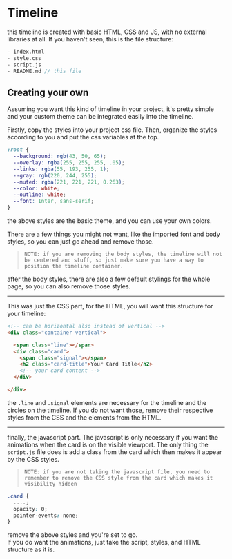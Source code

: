 # Timeline
this timeline is created with basic HTML, CSS and JS, with no external libraries at all.
If you haven't seen, this is the file structure:

```go
- index.html
- style.css
- script.js
- README.md // this file
```

## Creating your own
Assuming you want this kind of timeline in your project, it's pretty simple and your custom theme can be integrated easily into the timeline.

Firstly, copy the styles into your project css file. Then, organize the styles according to you and put the css variables at the top.

```css
:root {
  --background: rgb(43, 50, 65);
  --overlay: rgba(255, 255, 255, .05);
  --links: rgba(55, 193, 255, 1);
  --gray: rgb(220, 244, 255);
  --muted: rgba(221, 221, 221, 0.263);
  --color: white;
  --outline: white;
  --font: Inter, sans-serif;
}
```
the above styles are the basic theme, and you can use your own colors.

There are a few things you might not want, like the imported font and body styles, so you can just go ahead and remove those.

> `NOTE: if you are removing the body styles, the timeline will not be centered and stuff, so just make sure you have a way to position the timeline container.`

after the body styles, there are also a few default stylings for the whole page, so you can also remove those styles.

---

This was just the CSS part, for the HTML, you will want this structure for your timeline:

```html
<!-- can be horizontal also instead of vertical -->
<div class="container vertical">

  <span class="line"></span>
  <div class="card">
    <span class="signal"></span>
    <h2 class="card-title">Your Card Title</h2>
    <!-- your card content -->
  </div>

</div>
```
the `.line` and `.signal` elements are necessary for the timeline and the circles on the timeline. If you do not want those, remove their respective styles from the CSS and the elements from the HTML.

---
finally, the javascript part. The javascript is only necessary if you want the animations when the card is on the visible viewport. The only thing the `script.js` file does is add a class from the card which then makes it appear by the CSS styles.

> `NOTE: if you are not taking the javascript file, you need to remember to remove the CSS style from the card which makes it visibility hidden`

```css
.card {
  ....;
  opacity: 0;
  pointer-events: none;
}
```
remove the above styles and you're set to go.<br>
If you do want the animations, just take the script, styles, and HTML structure as it is.
